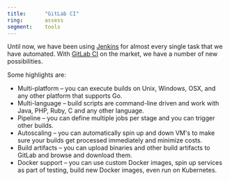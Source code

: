 ```yaml
---
title:      "GitLab CI"
ring:       assess
segment:    tools
---
```


Until now, we have been using [Jenkins](https://jenkins.io/) for almost every single task that we have automated. With [GitLab CI](https://about.gitlab.com/features/gitlab-ci-cd/) on the market, we have a number of new possibilities.

Some highlights are:

* Multi-platform – you can execute builds on Unix, Windows, OSX, and any other platform that supports Go.
* Multi-language – build scripts are command-line driven and work with Java, PHP, Ruby, C and any other language.
* Pipeline – you can define multiple jobs per stage and you can trigger other builds.
* Autoscaling – you can automatically spin up and down VM's to make sure your builds get processed immediately and minimize costs.
* Build artifacts – you can upload binaries and other build artifacts to GitLab and browse and download them.
* Docker support – you can use custom Docker images, spin up services as part of testing, build new Docker images, even run on Kubernetes.
